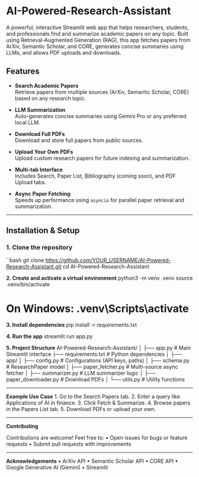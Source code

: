 # AI-Powered-Research-Assistant

A powerful, interactive Streamlit web app that helps researchers, students, and professionals find and summarize academic papers on any topic. Built using Retrieval-Augmented Generation (RAG), this app fetches papers from ArXiv, Semantic Scholar, and CORE, generates concise summaries using LLMs, and allows PDF uploads and downloads.


## Features

- **Search Academic Papers**  
  Retrieve papers from multiple sources (ArXiv, Semantic Scholar, CORE) based on any research topic.

- **LLM Summarization**  
  Auto-generates concise summaries using Gemini Pro or any preferred local LLM.

- **Download Full PDFs**  
  Download and store full papers from public sources.

- **Upload Your Own PDFs**  
  Upload custom research papers for future indexing and summarization.

- **Multi-tab Interface**  
  Includes Search, Paper List, Bibliography (coming soon), and PDF Upload tabs.

- **Async Paper Fetching**  
  Speeds up performance using `asyncio` for parallel paper retrieval and summarization.

---

## Installation & Setup

### 1. Clone the repository
``bash
git clone https://github.com/YOUR_USERNAME/AI-Powered-Research-Assistant.git
cd AI-Powered-Research-Assistant

**2. Create and activate a virtual environment**
python3 -m venv .venv
source .venv/bin/activate
# On Windows: .venv\Scripts\activate

**3. Install dependencies**
pip install -r requirements.txt

**4. Run the app**
streamlit run app.py

**5. Project Structure**
AI-Powered-Research-Assistant/
│
├── app.py                    # Main Streamlit interface
├── requirements.txt          # Python dependencies
│
├── app/
│   ├── config.py             # Configurations (API keys, paths)
│   ├── schema.py             # ResearchPaper model
│   ├── paper_fetcher.py      # Multi-source async fetcher
│   ├── summarizer.py         # LLM summarizer logic
│   ├── paper_downloader.py   # Download PDFs
│   └── utils.py              # Utility functions

---

**Example Use Case**
	1.	Go to the Search Papers tab.
	2.	Enter a query like Applications of AI in finance.
	3.	Click Fetch & Summarize.
	4.	Browse papers in the Papers List tab.
	5.	Download PDFs or upload your own.

---
**Contributing**

Contributions are welcome! Feel free to:
	•	Open issues for bugs or feature requests
	•	Submit pull requests with improvements

---
 **Acknowledgements**
      	•	ArXiv API
	•	Semantic Scholar API
	•	CORE API
	•	Google Generative AI (Gemini)
	•	Streamlit

